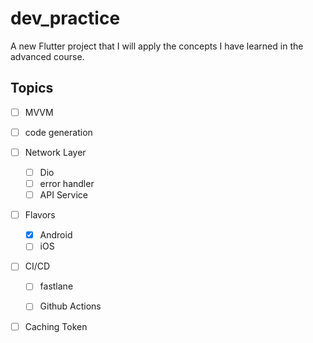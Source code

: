 # dev_practice

A new Flutter project that I will apply the concepts I have learned in the advanced course.

## Topics
- [ ] MVVM

- [ ] code generation

- [ ] Network Layer
    - [ ] Dio
    - [ ] error handler
    - [ ] API Service

- [ ] Flavors
    - [x] Android
    - [ ] iOS

- [ ] CI/CD
    - [ ] fastlane
    - [ ] Github Actions


- [ ] Caching Token    



